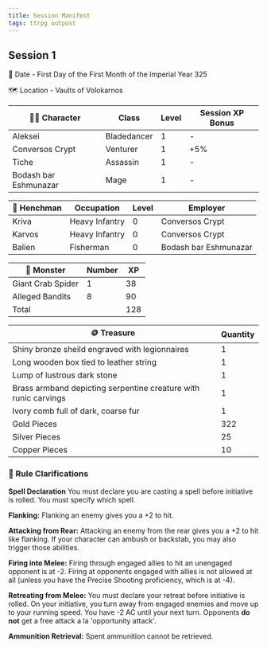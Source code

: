 ```yaml
---
title: Session Manifest
tags: ttrpg outpost
---
```


## Session 1

📆 Date - First Day of the First Month of the Imperial Year 325

🗺️ Location - Vaults of Volokarnos

<responsive-table>
    <table class="table-striped">
        <thead>
            <tr>
                <th scope="col">🧑‍🦽 Character</th>
                <th scope="col">Class</th>
                <th scope="col">Level</th>
                <th scope="col">Session XP Bonus</th>
            </tr>
        </thead>
        <tbody>
            <tr>
                <td>Aleksei</td>
                <td>Bladedancer</td>
                <td>1</td>
                <td>-</td>
            </tr>
            <tr>
                <td>Conversos Crypt</td>
                <td>Venturer</td>
                <td>1</td>
                <td>+5%</td>
            </tr>
            <tr>
                <td>Tiche</td>
                <td>Assassin</td>
                <td>1</td>
                <td>-</td>
            </tr>
            <tr>
                <td>Bodash bar Eshmunazar</td>
                <td>Mage</td>
                <td>1</td>
                <td>-</td>
            </tr>          
        </tbody>
    </table>
</responsive-table>

<responsive-table>
    <table class="table-striped">
        <thead>
            <tr>
                <th scope="col">🧎 Henchman</th>
                <th scope="col">Occupation</th>
                <th scope="col">Level</th>
                <th scope="col">Employer</th>
            </tr>
        </thead>
        <tbody>
            <tr>
                <td>Kriva</td>
                <td>Heavy Infantry</td>
                <td>0</td>
                <td>Conversos Crypt</td>
            </tr>
            <tr>
                <td>Karvos</td>
                <td>Heavy Infantry</td>
                <td>0</td>
                <td>Conversos Crypt</td>
            </tr>
            <tr>
                <td>Balien</td>
                <td>Fisherman</td>
                <td>0</td>
                <td>Bodash bar Eshmunazar</td>
            </tr>   
        </tbody>
    </table>
</responsive-table>

<responsive-table>
  <table class="table-striped">
      <thead>
          <tr>
              <th scope="col">🐉 Monster</th>
              <th scope="col">Number</th>
              <th scope="col">XP</th>
          </tr>
      </thead>
      <tbody>
        <tr>
            <td>Giant Crab Spider</td>
            <td>1</td>
            <td>38</td>
        </tr>
        <tr>
            <td>Alleged Bandits</td>
            <td>8</td>
            <td>90</td>
        </tr>
        <tr>
            <td>Total</td>
            <td></td>
            <td>128</td>
        </tr>   
      </tbody>
  </table>
</responsive-table>

<responsive-table>
  <table class="table-striped">
      <thead>
          <tr>
              <th scope="col">🪙 Treasure</th>
              <th scope="col">Quantity</th>
          </tr>
      </thead>
      <tbody>
        <tr>
            <td>Shiny bronze sheild engraved with legionnaires</td>
            <td>1</td>
        </tr>
        <tr>
            <td>Long wooden box tied to leather string</td>
            <td>1</td>
        </tr>
        <tr>
            <td>Lump of lustrous dark stone</td>
            <td>1</td>
        </tr>
        <tr>
            <td>Brass armband depicting serpentine creature with runic carvings</td>
            <td>1</td>
        </tr>
        <tr>
            <td>Ivory comb full of dark, coarse fur</td>
            <td>1</td>
        </tr>
        <tr>
            <td>Gold Pieces</td>
            <td>322</td>
        </tr>
        <tr>
            <td>Silver Pieces</td>
            <td>25</td>
        </tr>
        <tr>
            <td>Copper Pieces</td>
            <td>10</td>
        </tr>
      </tbody>
  </table>
</responsive-table>

### 📖 Rule Clarifications

**Spell Declaration** You must declare you are casting a spell before initiative is rolled. You must specify which spell.

**Flanking:** Flanking an enemy gives you a +2 to hit.

**Attacking from Rear:** Attacking an enemy from the rear gives you a +2 to hit like flanking. If your character can ambush or backstab, you may also trigger those abilities.

**Firing into Melee:** Firing through engaged allies to hit an unengaged opponent is at -2. Firing at opponents engaged with allies is not allowed at all (unless you have the Precise Shooting proficiency, which is at -4).

**Retreating from Melee:** You must declare your retreat before initiative is rolled. On your initiative, you turn away from engaged enemies and move up to your running speed. You have -2 AC until your next turn. Opponents **do not** get a free attack a la 'opportunity attack'.

**Ammunition Retrieval:** Spent ammunition cannot be retrieved.
